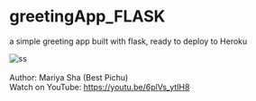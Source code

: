 # greetingApp_FLASK
a simple greeting app built with flask, ready to deploy to Heroku

![ss](https://user-images.githubusercontent.com/32107652/134775021-659d1384-0c37-43a7-b373-593d87f2b475.png)
<br>
<br>
Author: Mariya Sha (Best Pichu)
<br>
Watch on YouTube: https://youtu.be/6plVs_ytIH8
